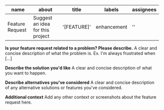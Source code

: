 | name            | about                            | title       | labels      | assignees |
|-----------------|----------------------------------|-------------|-------------|-----------|
| Feature Request | Suggest an idea for this project | '[FEATURE]' | enhancement | ''        |

**Is your feature request related to a problem? Please describe.**
A clear and concise description of what the problem is. Ex. I'm always frustrated 
when [...]

**Describe the solution you'd like**
A clear and concise description of what you want to happen.

**Describe alternatives you've considered**
A clear and concise description of any alternative solutions or features you've 
considered.

**Additional context**
Add any other context or screenshots about the feature request here.
